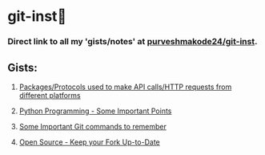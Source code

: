 # git-inst:bookmark_tabs:


### Direct link to all my 'gists/notes' at [purveshmakode24/git-inst](https://gist.github.com/purveshmakode24).

## Gists:

1) [Packages/Protocols used to make API calls/HTTP requests from different platforms](https://gist.github.com/purveshmakode24/f7ba84725051b5650b29ebe7aeea4ba2)

2) [Python Programming - Some Important Points](https://gist.github.com/purveshmakode24/b80a0004532e31cb7c0e3d3c981f293c)

3) [Some Important Git commands to remember](https://gist.github.com/purveshmakode24/aa517c8bca568c67a4ef5180a44f2936)

4) [Open Source - Keep your Fork Up-to-Date](https://gist.github.com/purveshmakode24/99f052732ec13e70806f09b80d259ec9)


